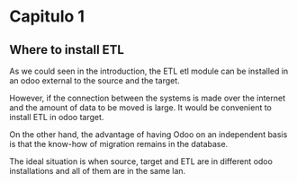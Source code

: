 # Capitulo 1
## Where to install ETL

As we could seen in the introduction, the ETL etl module can be installed in 
an odoo external to the source and the target.

However, if the connection between the systems is made over the internet and 
the amount of data to be moved is large. It would be convenient to install 
ETL in odoo target.

On the other hand, the advantage of having Odoo on an independent basis is 
that the know-how of migration remains in the database.

The ideal situation is when source, target and ETL are in different odoo 
installations and all of them are in the same lan.
